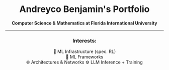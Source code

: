 <div align="center">

# Andreyco Benjamin's Portfolio

**Computer Science & Mathematics at Florida International University**

---

### Interests:
🧠 ML Infrastructure (spec. RL)  
🧩 ML Frameworks  
🌐 Architectures & Networks
⚙️ LLM Inference + Training

</div>
